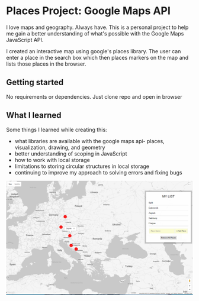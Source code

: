 Places Project: Google Maps API
=====================================

I love maps and geography. Always have. This is a personal project to help me gain a better understanding of what's possible with the 
Google Maps JavaScript API.  
  
I created an interactive map using google's places library. The user can enter a place in the search box which then places markers on 
the map and lists those places in the browser.  

Getting started
----------------------------------------
No requirements or dependencies.
Just clone repo and open in browser

What I learned
-----------------------------------------

Some things I learned while creating this:
- what libraries are available with the google maps api- places, visualization, drawing, and geometry
- better understanding of scoping in JavaScript
- how to work with local storage
- limitations to storing circular structures in local storage
- continuing to improve my approach to solving errors and fixing bugs

![Alt text](PlacesList.jpg)
